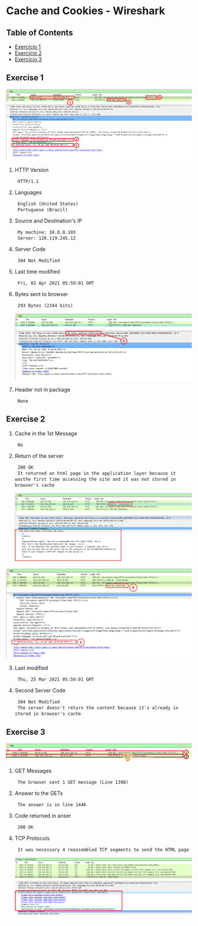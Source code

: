 # Cache and Cookies - Wireshark

## Table of Contents
* [Exercício 1](#exercise-1)
* [Exercício 2](#exercise-2)
* [Exercício 3](#exercise-3)

## Exercise 1

![ex1.1-6](Images/ex1,1-5.png)

1. HTTP Version

        HTTP/1.1

2. Languages 

        English (United States)
        Portuguese (Brazil)

3. Source and Destination's IP

        My machine: 10.0.0.103
        Server: 128.119.245.12

4. Server Code

        304 Not Modified

5. Last time modified

        Fri, 02 Apr 2021 05:59:01 GMT

6. Bytes sent to browser

        293 Bytes (2344 bits)

     ![ex2.2](Images/ex1,6.png)

7. Header not in package

        None

## Exercise 2

1. Cache in the 1st Message

        No

2. Return of the server

        200 OK
        It returned an html page in the application layer because it wasthe first time accessing the site and it was not stored in browser's cache

     ![ex2.2](Images/ex2,2.png)
     
![ex2.2](Images/ex2,3-4.png)

3. Last modified

        Thu, 25 Mar 2021 05:59:01 GMT

4. Second Server Code

        304 Not Modified
        The server doesn't return the content because it's already in stored in browser's cache


## Exercise 3

![ex3-1](Images/ex3,1-3.png)

1. GET Messages

        The browser sent 1 GET message (Line 1398)

2. Answer to the GETs
        
        The answer is in line 1446

3. Code returned in anser
        
        200 OK

4. TCP Protocols

        It was necessary 4 reassembled TCP segments to send the HTML page

   ![ex3-4](Images/ex3,4.png)
